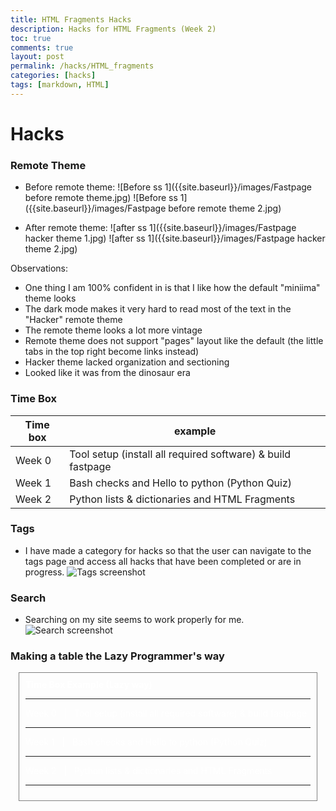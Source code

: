 ```yaml
---
title: HTML Fragments Hacks
description: Hacks for HTML Fragments (Week 2) 
toc: true
comments: true
layout: post
permalink: /hacks/HTML_fragments
categories: [hacks]
tags: [markdown, HTML]
---
```


# Hacks
### Remote Theme
- Before remote theme:
![Before ss 1]({{site.baseurl}}/images/Fastpage before remote theme.jpg)
![Before ss 1]({{site.baseurl}}/images/Fastpage before remote theme 2.jpg)

- After remote theme:
![after ss 1]({{site.baseurl}}/images/Fastpage hacker theme 1.jpg)
![after ss 1]({{site.baseurl}}/images/Fastpage hacker theme 2.jpg)

Observations:
- One thing I am 100% confident in is that I like how the default "miniima" theme looks
- The dark mode makes it very hard to read most of the text in the "Hacker" remote theme
- The remote theme looks a lot more vintage
- Remote theme does not support "pages" layout like the default (the little tabs in the top right become links instead)
- Hacker theme lacked organization and sectioning
- Looked like it was from the dinosaur era

### Time Box

| Time box | example |
| -------- | ------- |
| Week 0 | Tool setup (install all required software) & build fastpage|
| Week 1 | Bash checks and Hello to python (Python Quiz) |
| Week 2 | Python lists & dictionaries and HTML Fragments |

### Tags
- I have made a category for hacks so that the user can navigate to the tags page and access all hacks that have been completed or are in progress.
![Tags screenshot]({{site.baseurl}}/images/tags.jpg)

### Search
- Searching on my site seems to work properly for me.
![Search screenshot]({{site.baseurl}}/images/Search.jpg)

### Making a table the Lazy Programmer's way

<html lang="en">
  <head>
    <meta charset="UTF-8" />
    <meta name="viewport" content="width=device-width, initial-scale=1.0" />
    <title>HTML Hack</title>
    <style>
      /* The . with the boxed represents that it is a class */
      .boxed {
        background: transparent;
        color: white;
        border: 1px solid grey;
        margin: 0px auto;
        width: 456px;
        padding: 10px;
        border-radius: 0px;
      }
    </style>
  </head>
  <body>
    <div class="boxed">
    <b>Time Box Example (Lazy way)</b>
    <hr>
    Week 0 &nbsp; | &nbsp; Tool setup (install all required software) & build fastpage
    <hr>
    Week 1 &nbsp; | &nbsp; Bash checks and Hello to python (Python Quiz)
    <hr>
    Week 2 &nbsp; | &nbsp; Python lists & dictionaries and HTML Fragments
    <hr>
    </div>
  </body>
</html>